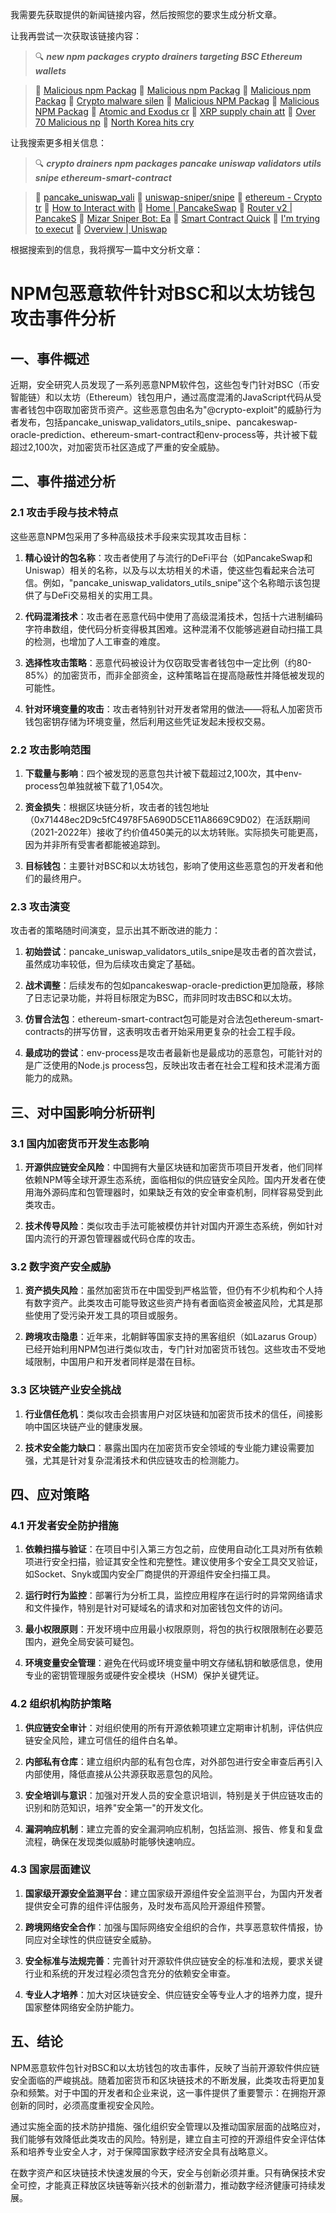  我需要先获取提供的新闻链接内容，然后按照您的要求生成分析文章。

让我再尝试一次获取该链接内容：
> 🔍 ***new npm packages crypto drainers targeting BSC Ethereum wallets***

> 🔗 [Malicious npm Packag](https://socket.dev/blog/malicious-npm-packages-target-bsc-and-ethereum)
> 🔗 [Malicious npm Packag](https://thehackernews.com/2024/10/malicious-npm-packages-target.html)
> 🔗 [Malicious npm Packag](https://thehackernews.com/2025/04/malicious-npm-package-targets-atomic.html)
> 🔗 [Crypto malware silen](https://crypto.news/malicious-crypto-npm-package-xrp-and-sol-from-wallets/)
> 🔗 [Malicious NPM Packag](https://cybersecuritynews.com/malicious-npm-packages-attacking-ethereum-wallets/)
> 🔗 [Malicious NPM Packag](https://gbhackers.com/malicious-npm-packages-exploit-ethereum-wallets/)
> 🔗 [Atomic and Exodus cr](https://www.reversinglabs.com/blog/atomic-and-exodus-crypto-wallets-targeted-in-malicious-npm-campaign)
> 🔗 [XRP supply chain att](https://www.aikido.dev/blog/xrp-supplychain-attack-official-npm-package-infected-with-crypto-stealing-backdoor)
> 🔗 [Over 70 Malicious np](https://thehackernews.com/2025/05/over-70-malicious-npm-and-vs-code.html?m=1)
> 🔗 [North Korea hits cry](https://www.theregister.com/2025/02/13/north_korea_npm_crypto/)



让我搜索更多相关信息：
> 🔍 ***crypto drainers npm packages pancake uniswap validators utils snipe ethereum-smart-contract***

> 🔗 [pancake_uniswap_vali](https://socket.dev/npm/package/pancake_uniswap_validators_utils_snipe/overview/1.0.0)
> 🔗 [uniswap-sniper/snipe](https://github.com/crypto-exploiter/uniswap-sniper/blob/master/snipe.js)
> 🔗 [ethereum - Crypto tr](https://stackoverflow.com/questions/70239520/crypto-tradingbot-pancakeswap-using-node-js)
> 🔗 [How to Interact with](https://www.quicknode.com/guides/defi/dexs/how-to-interact-with-uniswap-using-javascript)
> 🔗 [Home | PancakeSwap](https://pancakeswap.finance/)
> 🔗 [Router v2 | PancakeS](https://docs.pancakeswap.finance/code/smart-contracts/pancakeswap-exchange/v2/router-v2)
> 🔗 [Mizar Sniper Bot: Ea](https://mizar.com/products/sniper-bot)
> 🔗 [Smart Contract Quick](https://docs.uniswap.org/contracts/v2/guides/smart-contract-integration/quick-start)
> 🔗 [I'm trying to execut](https://forum.openzeppelin.com/t/im-trying-to-execute-swap-on-pancakeswap-with-web3-js-but-i-get-error/8379)
> 🔗 [Overview | Uniswap](https://docs.uniswap.org/sdk/v3/overview)



根据搜索到的信息，我将撰写一篇中文分析文章：

# NPM包恶意软件针对BSC和以太坊钱包攻击事件分析

## 一、事件概述

近期，安全研究人员发现了一系列恶意NPM软件包，这些包专门针对BSC（币安智能链）和以太坊（Ethereum）钱包用户，通过高度混淆的JavaScript代码从受害者钱包中窃取加密货币资产。这些恶意包由名为"@crypto-exploit"的威胁行为者发布，包括pancake_uniswap_validators_utils_snipe、pancakeswap-oracle-prediction、ethereum-smart-contract和env-process等，共计被下载超过2,100次，对加密货币社区造成了严重的安全威胁。

## 二、事件描述分析

### 2.1 攻击手段与技术特点

这些恶意NPM包采用了多种高级技术手段来实现其攻击目标：

1. **精心设计的包名称**：攻击者使用了与流行的DeFi平台（如PancakeSwap和Uniswap）相关的名称，以及与以太坊相关的术语，使这些包看起来合法可信。例如，"pancake_uniswap_validators_utils_snipe"这个名称暗示该包提供了与DeFi交易相关的实用工具。

2. **代码混淆技术**：攻击者在恶意代码中使用了高级混淆技术，包括十六进制编码字符串数组，使代码分析变得极其困难。这种混淆不仅能够逃避自动扫描工具的检测，也增加了人工审查的难度。

3. **选择性攻击策略**：恶意代码被设计为仅窃取受害者钱包中一定比例（约80-85%）的加密货币，而非全部资金，这种策略旨在提高隐蔽性并降低被发现的可能性。

4. **针对环境变量的攻击**：攻击者特别针对开发者常用的做法——将私人加密货币钱包密钥存储为环境变量，然后利用这些凭证发起未授权交易。

### 2.2 攻击影响范围

1. **下载量与影响**：四个被发现的恶意包共计被下载超过2,100次，其中env-process包单独就被下载了1,054次。

2. **资金损失**：根据区块链分析，攻击者的钱包地址（0x71448ec2D9c5fC4978F5A690D5CE11A8669C9D02）在活跃期间（2021-2022年）接收了约价值450美元的以太坊转账。实际损失可能更高，因为并非所有受害者都能被追踪到。

3. **目标钱包**：主要针对BSC和以太坊钱包，影响了使用这些恶意包的开发者和他们的最终用户。

### 2.3 攻击演变

攻击者的策略随时间演变，显示出其不断改进的能力：

1. **初始尝试**：pancake_uniswap_validators_utils_snipe是攻击者的首次尝试，虽然成功率较低，但为后续攻击奠定了基础。

2. **战术调整**：后续发布的包如pancakeswap-oracle-prediction更加隐蔽，移除了日志记录功能，并将目标限定为BSC，而非同时攻击BSC和以太坊。

3. **仿冒合法包**：ethereum-smart-contract包可能是对合法包ethereum-smart-contracts的拼写仿冒，这表明攻击者开始采用更复杂的社会工程手段。

4. **最成功的尝试**：env-process是攻击者最新也是最成功的恶意包，可能针对的是广泛使用的Node.js process包，反映出攻击者在社会工程和技术混淆方面能力的成熟。

## 三、对中国影响分析研判

### 3.1 国内加密货币开发生态影响

1. **开源供应链安全风险**：中国拥有大量区块链和加密货币项目开发者，他们同样依赖NPM等全球开源生态系统，面临相似的供应链安全风险。国内开发者在使用海外源码库和包管理器时，如果缺乏有效的安全审查机制，同样容易受到此类攻击。

2. **技术传导风险**：类似攻击手法可能被模仿并针对国内开源生态系统，例如针对国内流行的开源包管理器或代码仓库的攻击。

### 3.2 数字资产安全威胁

1. **资产损失风险**：虽然加密货币在中国受到严格监管，但仍有不少机构和个人持有数字资产。此类攻击可能导致这些资产持有者面临资金被盗风险，尤其是那些使用了受污染开发工具的项目或服务。

2. **跨境攻击隐患**：近年来，北朝鲜等国家支持的黑客组织（如Lazarus Group）已经开始利用NPM包进行类似攻击，专门针对加密货币钱包。这些攻击不受地域限制，中国用户和开发者同样是潜在目标。

### 3.3 区块链产业安全挑战

1. **行业信任危机**：类似攻击会损害用户对区块链和加密货币技术的信任，间接影响中国区块链产业的健康发展。

2. **技术安全能力缺口**：暴露出国内在加密货币安全领域的专业能力建设需要加强，尤其是针对复杂混淆技术和供应链攻击的检测能力。

## 四、应对策略

### 4.1 开发者安全防护措施

1. **依赖扫描与验证**：在项目中引入第三方包之前，应使用自动化工具对所有依赖项进行安全扫描，验证其安全性和完整性。建议使用多个安全工具交叉验证，如Socket、Snyk或国内安全厂商提供的开源组件安全扫描工具。

2. **运行时行为监控**：部署行为分析工具，监控应用程序在运行时的异常网络请求和文件操作，特别是针对可疑域名的请求和对加密钱包文件的访问。

3. **最小权限原则**：开发环境中应用最小权限原则，将包的执行权限限制在必要范围内，避免全局安装可疑包。

4. **环境变量安全管理**：避免在代码或环境变量中明文存储私钥和敏感信息，使用专业的密钥管理服务或硬件安全模块（HSM）保护关键凭证。

### 4.2 组织机构防护策略

1. **供应链安全审计**：对组织使用的所有开源依赖项建立定期审计机制，评估供应链安全风险，建立可信任的组件白名单。

2. **内部私有仓库**：建立组织内部的私有包仓库，对外部包进行安全审查后再引入内部使用，降低直接从公共源获取恶意包的风险。

3. **安全培训与意识**：加强对开发人员的安全意识培训，特别是关于供应链攻击的识别和防范知识，培养"安全第一"的开发文化。

4. **漏洞响应机制**：建立完善的安全漏洞响应机制，包括监测、报告、修复和复盘流程，确保在发现类似威胁时能够快速响应。

### 4.3 国家层面建议

1. **国家级开源安全监测平台**：建立国家级开源组件安全监测平台，为国内开发者提供安全可靠的组件评估服务，及时发布高风险开源组件预警。

2. **跨境网络安全合作**：加强与国际网络安全组织的合作，共享恶意软件情报，协同应对全球性的供应链安全威胁。

3. **安全标准与法规完善**：完善针对开源软件供应链安全的标准和法规，要求关键行业和系统的开发过程必须包含充分的依赖安全审查。

4. **专业人才培养**：加大对区块链安全、供应链安全等专业人才的培养力度，提升国家整体网络安全防护能力。

## 五、结论

NPM恶意软件包针对BSC和以太坊钱包的攻击事件，反映了当前开源软件供应链安全面临的严峻挑战。随着加密货币和区块链技术的不断发展，此类攻击将更加复杂和频繁。对于中国的开发者和企业来说，这一事件提供了重要警示：在拥抱开源创新的同时，必须高度重视安全风险。

通过实施全面的技术防护措施、强化组织安全管理以及推动国家层面的战略应对，我们能够有效降低此类攻击的风险。特别是，建立自主可控的开源组件安全评估体系和培养专业安全人才，对于保障国家数字经济安全具有战略意义。

在数字资产和区块链技术快速发展的今天，安全与创新必须并重。只有确保技术安全可控，才能真正释放区块链等新兴技术的创新潜力，推动数字经济健康可持续发展。